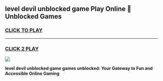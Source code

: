 
## level devil unblocked game Play Online 👋 Unblocked Games
<h3>
<a href="https://premium.freeplayer.one?title=level_devil_unblocked_game&ref=19F">CLICK TO PLAY</a></h3>
<hr>

<h3>
<a href="https://premium.freeplayer.one?title=level_devil_unblocked_game&ref=19F">CLICK 2 PLAY</a>
  
</h3>

<a href="https://premium.freeplayer.one?title=level_devil_unblocked_game&ref=19F"><img src="https://clearcache.store/games.png"></a>


**level devil unblocked game games unblocked: Your Gateway to Fun and Accessible Online Gaming**
